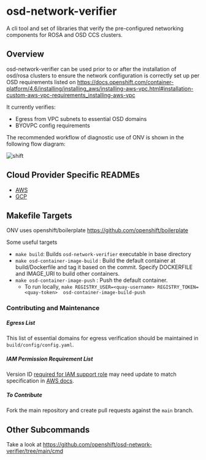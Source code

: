 # osd-network-verifier

A cli tool and set of libraries that 
verify the pre-configured networking components
for ROSA and OSD CCS clusters.

## Overview

osd-network-verifier can be used prior to or after the installation 
of osd/rosa clusters to ensure the network configuration 
is correctly set up per OSD requirements listed on https://docs.openshift.com/container-platform/4.6/installing/installing_aws/installing-aws-vpc.html#installation-custom-aws-vpc-requirements_installing-aws-vpc

It currently verifies:
- Egress from VPC subnets to essential OSD domains
- BYOVPC config requirements


The recommended workflow of diagnostic use of ONV is shown in the following flow diagram:

![shift](https://user-images.githubusercontent.com/87340776/168323039-ec5269a8-2cf9-44db-ab5f-e490c88d4342.jpg)

 

## Cloud Provider Specific READMEs
-  [AWS](docs/AWS/AWS.md)
-  [GCP](docs/GCP/GCP.md)


## Makefile Targets
ONV uses openshift/boilerplate https://github.com/openshift/boilerplate

Some useful targets
- `make build`: Builds `osd-network-verifier` executable in base directory
- `make osd-container-image-build` : Build the default container at build/Dockerfile and tag it based on the commit. Specify DOCKERFILE and IMAGE_URI to build other containers.
- `make osd-container-image-push` : Push the default container. 
  - To run locally, `make REGISTRY_USER=<quay-username> REGISTRY_TOKEN=<quay-token>  osd-container-image-build-push`

 
### Contributing and Maintenance ####
##### Egress List #####
This list of essential domains for egress verification should be maintained in `build/config/config.yaml`.
##### IAM Permission Requirement List #####
Version ID [required for IAM support role](docs/AWS/AWS.md#iam-support-role) may need update to match specification in [AWS docs](https://docs.aws.amazon.com/IAM/latest/UserGuide/reference_policies_elements_version.html). 
##### To Contribute #####
Fork the main repository and create pull requests against the `main` branch.

## Other Subcommands
Take a look at <https://github.com/openshift/osd-network-verifier/tree/main/cmd>
